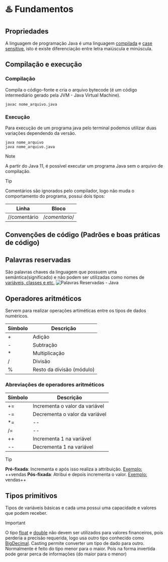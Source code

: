 # ♨️ Fundamentos
## Propriedades
A linguagem de programação Java é uma linguagem <ins>compilada</ins> e <ins>case sensitive</ins>, isto é existe diferenciação entre letra maiúscula e minúscula.
## Compilação e execução
### Compilação
Compila o código-fonte e cria o arquivo bytecode (é um código intermediário gerado pela JVM - Java Virtual Machine).

```
javac nome_arquivo.java
```

### Execução
Para execução de um programa java pelo terminal podemos utilizar duas variações dependendo da versão.

```
java nome_arquivo
java nome_arquivo.java 
```

> [!NOTE]
> A partir do Java 11, é possível executar um programa Java sem o arquivo de compilação.

> [!TIP]
> Comentários são ignorados pelo compilador, logo não muda o comportamento do programa, possui dois tipos:

|    Linha     |     Bloco    |
|--------------|--------------|
| //comentário |/*comentario*/|

## Convenções de código (Padrões e boas práticas de código)


## Palavras reservadas
São palavras chaves da linguagem que possuem uma semântica(significado) e não podem ser utilizadas como nomes de <ins>variáveis, classes e etc.</ins>
![Palavras Reservadas - Java](../../assets/img/palavras_reservadas.png)

## Operadores aritméticos
Servem para realizar operações artiméticas entre os tipos de dados numéricos.

| Símbolo |          Descrição         |
|---------|----------------------------|
|    +    |           Adição           |
|    -    |          Subtração         |
|    *    |        Multiplicação       |
|    /    |           Divisão          |
|    %    |  Resto da divisão (módulo) |

### Abreviações de operadores aritméticos

| Símbolo |          Descrição           |
|---------|------------------------------|
|   +=    |Incrementa o valor da variável|
|   -=    |Decrementa o valor da variável|
|   *=    |              --              |
|   /=    |              --              |
|   ++    |   Incrementa 1 na variável   |
|   --    |   Decrementa 1 na variável   |

> [!TIP]
> **Pré-fixada**: Incrementa e após isso realiza a attribuição. 
> <ins>Exemplo:</ins> ++vendas
> **Pós-fixada**: Atribui e depois incrementa o valor.
> <ins>Exemplo:</ins> vendas++

## Tipos primitivos
Tipos de variáveis básicas e cada uma possui uma capacidade e valores que podem receber.


> [!IMPORTANT]
> O tipo <ins>float</ins> e <ins>double</ins> não devem ser utilizados para valores financeiros, pois perderia a precisão requerida, logo usa outro tipo conhecido como <ins>BigDecimal</ins>.
> Casting permite converter um tipo de dado para outro. Normalmente é feito do tipo menor para o maior. Pois na forma invertida pode gerar perca de informações (do maior para o menor)